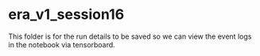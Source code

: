 # era_v1_session16
This folder is for the run details to be saved so we can view the event logs in the notebook via tensorboard.
